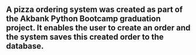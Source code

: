 ## A pizza ordering system was created as part of the Akbank Python Bootcamp graduation project. It enables the user to create an order and the system saves this created order to the database.
